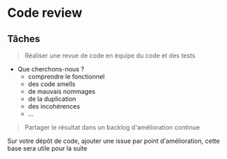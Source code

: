 # Code review

## Tâches

> Réaliser une revue de code en équipe du code et des tests

- Que cherchons-nous ?
  - comprendre le fonctionnel
  - des code smells
  - de mauvais nommages
  - de la duplication
  - des incohérences
  - ...
  
> Partager le résultat dans un backlog d'amélioration continue

Sur votre dépôt de code, ajouter une issue par point d'amélioration, cette base sera utile pour la suite
